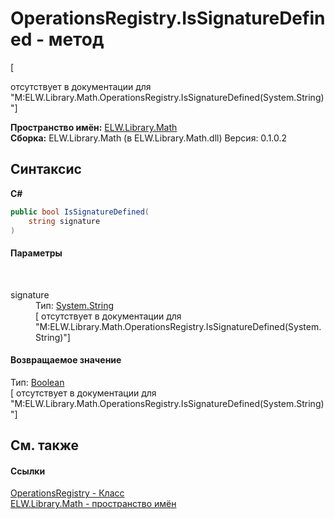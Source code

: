 # OperationsRegistry.IsSignatureDefined - метод
 

\[<summary> отсутствует в документации для "M:ELW.Library.Math.OperationsRegistry.IsSignatureDefined(System.String)"\]

**Пространство имён:**&nbsp;<a href="N_ELW_Library_Math">ELW.Library.Math</a><br />**Сборка:**&nbsp;ELW.Library.Math (в ELW.Library.Math.dll) Версия: 0.1.0.2

## Синтаксис

**C#**<br />
``` C#
public bool IsSignatureDefined(
	string signature
)
```


#### Параметры
&nbsp;<dl><dt>signature</dt><dd>Тип:&nbsp;<a href="http://msdn2.microsoft.com/ru-ru/library/s1wwdcbf" target="_blank">System.String</a><br />\[<param name="signature"/> отсутствует в документации для "M:ELW.Library.Math.OperationsRegistry.IsSignatureDefined(System.String)"\]</dd></dl>

#### Возвращаемое значение
Тип:&nbsp;<a href="http://msdn2.microsoft.com/ru-ru/library/a28wyd50" target="_blank">Boolean</a><br />\[<returns> отсутствует в документации для "M:ELW.Library.Math.OperationsRegistry.IsSignatureDefined(System.String)"\]

## См. также


#### Ссылки
<a href="T_ELW_Library_Math_OperationsRegistry">OperationsRegistry - Класс</a><br /><a href="N_ELW_Library_Math">ELW.Library.Math - пространство имён</a><br />
